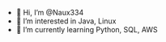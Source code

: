 - 👋 Hi, I’m @Naux334
- 👀 I’m interested in Java, Linux
- 🌱 I’m currently learning Python, SQL, AWS
<!---
Naux334/Naux334 is a ✨ special ✨ repository because its `README.md` (this file) appears on your GitHub profile.
You can click the Preview link to take a look at your changes.
--->
